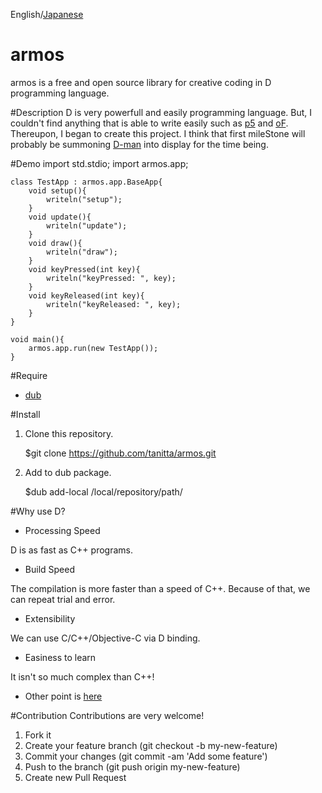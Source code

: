 English/[Japanese](https://github.com/tanitta/armos/blob/master/README.ja.md)

armos
====
armos is a free and open source library for creative coding in D programming language.

#Description
D is very powerfull and easily programming language. But, I couldn't find anything that is able to write easily such as [p5](https://processing.org/) and [oF](http://www.openframeworks.cc/). Thereupon, I began to create this project.
I think that first mileStone will probably be summoning [D-man](http://www.kmonos.net/alang/d/images/d3.gif) into display for the time being.

#Demo
	import std.stdio;
	import armos.app;

	class TestApp : armos.app.BaseApp{
		void setup(){
			writeln("setup");
		}
		void update(){
			writeln("update");
		}
		void draw(){
			writeln("draw");
		}
		void keyPressed(int key){
			writeln("keyPressed: ", key);
		}
		void keyReleased(int key){
			writeln("keyReleased: ", key);
		}
	}

	void main(){
		armos.app.run(new TestApp());
	}
	
#Require
- [dub](http://code.dlang.org/)

#Install
1. Clone this repository.

	$git clone https://github.com/tanitta/armos.git
	
2. Add to dub package.

	$dub add-local /local/repository/path/

#Why use D?
- Processing Speed

D is as fast as C++ programs.

- Build Speed

The compilation is more faster than a speed of C++. Because of that, we can repeat trial and error.

- Extensibility

We can use C/C++/Objective-C via D binding.

- Easiness to learn

It isn't so much complex than C++!

- Other point is [here](http://dlang.org/index.html)

#Contribution
Contributions are very welcome! 
1. Fork it
2. Create your feature branch (git checkout -b my-new-feature)
3. Commit your changes (git commit -am 'Add some feature')
4. Push to the branch (git push origin my-new-feature)
5. Create new Pull Request
